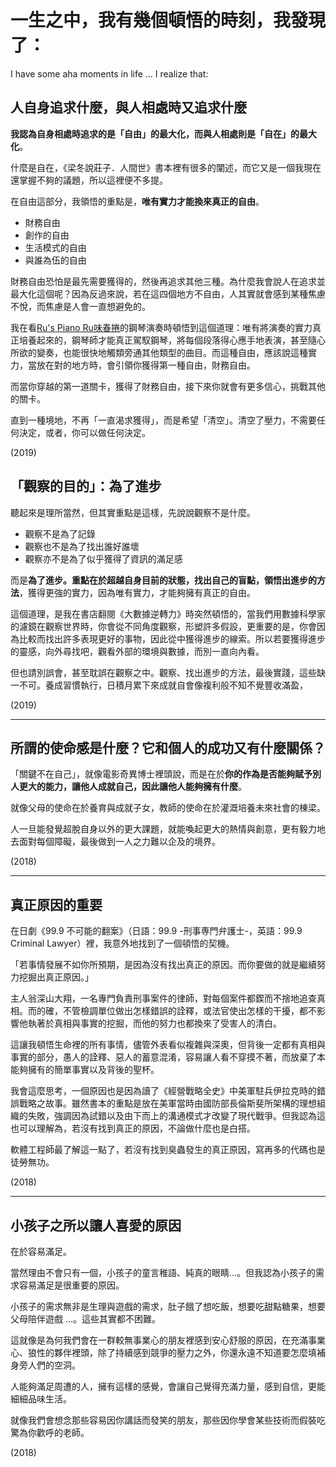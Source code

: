 # 一生之中，我有幾個頓悟的時刻，我發現了：

I have some aha moments in life ... I realize that:

## 人自身追求什麼，與人相處時又追求什麼

**我認為自身相處時追求的是「自由」的最大化，而與人相處則是「自在」的最大化**。

什麼是自在，《梁冬說莊子．人間世》書本裡有很多的闡述，而它又是一個我現在還掌握不夠的議題，所以這裡便不多提。

在自由這部分，我領悟的重點是，**唯有實力才能換來真正的自由**。

- 財務自由
- 創作的自由
- 生活模式的自由
- 與誰為伍的自由

財務自由恐怕是最先需要獲得的，然後再追求其他三種。為什麼我會說人在追求並最大化這個呢？因為反過來說，若在這四個地方不自由，人其實就會感到某種焦慮不悅，而焦慮是人會一直想避免的。

我在看[Ru's Piano Ru味春捲](https://www.youtube.com/channel/UCAYrMNl92jw6cpjdpBP8JyA)的鋼琴演奏時頓悟到這個道理：唯有將演奏的實力真正培養起來的，鋼琴師才能真正駕馭鋼琴，將每個段落得心應手地表演，甚至隨心所欲的變奏，也能很快地觸類旁通其他類型的曲目。而這種自由，應該說這種實力，當放在對的地方時，會引領你獲得第一種自由，財務自由。

而當你穿越的第一道關卡，獲得了財務自由，接下來你就會有更多信心，挑戰其他的關卡。

直到一種境地，不再「一直渴求獲得」，而是希望「清空」。清空了壓力，不需要任何決定，或者，你可以做任何決定。

(2019)

## 「觀察的目的」：為了進步

聽起來是理所當然，但其實重點是這樣，先說說觀察不是什麼。

- 觀察不是為了記錄
- 觀察也不是為了找出誰好誰壞
- 觀察亦不是為了似乎獲得了資訊的滿足感

而是**為了進步。重點在於超越自身目前的狀態，找出自己的盲點，領悟出進步的方法**，獲得更強的實力，因為唯有實力，才能夠擁有真正的自由。

這個道理，是我在書店翻閱《大數據逆轉力》時突然頓悟的，當我們用數據科學家的濾鏡在觀察世界時，你會從不同角度觀察，形塑許多假設，更重要的是，你會因為比較而找出許多表現更好的事物，因此從中獲得進步的線索。所以若要獲得進步的靈感，向外尋找吧，觀看外部的環境與數據，而別一直向內看。

但也請別誤會，甚至耽誤在觀察之中。觀察、找出進步的方法，最後實踐，這些缺一不可。養成習慣執行，日積月累下來成就自會像複利般不知不覺豐收滿盈，

(2019)

---

## 所謂的使命感是什麼？它和個人的成功又有什麼關係？

「關鍵不在自己」，就像電影奇異博士裡頭說，而是在於**你的作為是否能夠賦予別人更大的能力，讓他人成就自己，因此讓他人能夠擁有什麼**。

就像父母的使命在於養育與成就子女，教師的使命在於灌溉培養未來社會的棟梁。

人一旦能發覺超脫自身以外的更大課題，就能喚起更大的熱情與創意，更有毅力地去面對每個障礙，最後做到一人之力難以企及的境界。

(2018)

---

## 真正原因的重要

在日劇《99.9 不可能的翻案》（日語：99.9 -刑事専門弁護士-，英語：99.9 Criminal Lawyer）裡，我意外地找到了一個頓悟的契機。

「若事情發展不如你所預期，是因為沒有找出真正的原因。而你要做的就是繼續努力挖掘出真正原因。」

主人翁深山大翔，一名專門負責刑事案件的律師，對每個案件都鍥而不捨地追查真相。而的確，不管檢調單位做出怎樣錯誤的詮釋，或法官使出怎樣的干擾，都不影響他執著於真相與事實的挖掘，而他的努力也都換來了受害人的清白。

這讓我頓悟生命裡的所有事情，儘管外表看似複雜與深奧，但背後一定都有真相與事實的部分，愚人的詮釋、惡人的蓄意混淆，容易讓人看不穿摸不著，而放棄了本能夠擁有的簡單事實以及背後的聖杯。

我會這麼思考，一個原因也是因為讀了《經營戰略全史》中美軍駐兵伊拉克時的錯誤戰略之故事。雖然書本的重點是放在美軍當時由國防部長倫斯斐所架構的理想組織的失敗，強調因為試錯以及由下而上的溝通模式才改變了現代戰爭。但我認為這也可以理解為，若沒有找到真正的原因，不論做什麼也是白搭。

軟體工程師最了解這一點了，若沒有找到臭蟲發生的真正原因，寫再多的代碼也是徒勞無功。

(2018)

---

## 小孩子之所以讓人喜愛的原因

在於容易滿足。

當然理由不會只有一個，小孩子的童言稚語、純真的眼睛...。但我認為小孩子的需求容易滿足是很重要的原因。

小孩子的需求無非是生理與遊戲的需求，肚子餓了想吃飯，想要吃甜點糖果，想要父母陪伴遊戲 ...。這些其實都不困難。

這就像是為何我們會在一群較無事業心的朋友裡感到安心舒服的原因，在充滿事業心、狼性的夥伴裡頭，除了持續感到競爭的壓力之外，你還永遠不知道要怎麼填補身旁人們的空洞。

人能夠滿足周遭的人，擁有這樣的感覺，會讓自己覺得充滿力量，感到自信，更能細細品味生活。

就像我們會想念那些容易因你講話而發笑的朋友，那些因你學會某些技術而假裝吃驚為你歡呼的老師。

(2018)